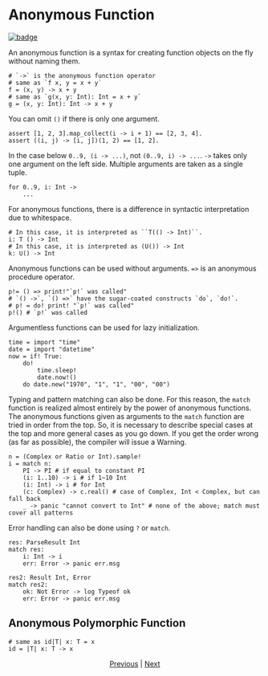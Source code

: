 # Anonymous Function

[![badge](https://img.shields.io/endpoint.svg?url=https%3A%2F%2Fgezf7g7pd5.execute-api.ap-northeast-1.amazonaws.com%2Fdefault%2Fsource_up_to_date%3Fowner%3Derg-lang%26repos%3Derg%26ref%3Dmain%26path%3Ddoc/EN/syntax/21_lambda.md%26commit_hash%3D21e8145e83fb54ed77e7631deeee8a7e39b028a3)
](https://gezf7g7pd5.execute-api.ap-northeast-1.amazonaws.com/default/source_up_to_date?owner=erg-lang&repos=erg&ref=main&path=doc/EN/syntax/21_lambda.md&commit_hash=21e8145e83fb54ed77e7631deeee8a7e39b028a3)

An anonymous function is a syntax for creating function objects on the fly without naming them.

```erg
# `->` is the anonymous function operator
# same as `f x, y = x + y`
f = (x, y) -> x + y
# same as `g(x, y: Int): Int = x + y`
g = (x, y: Int): Int -> x + y
```

You can omit `()` if there is only one argument.

```erg
assert [1, 2, 3].map_collect(i -> i + 1) == [2, 3, 4].
assert ((i, j) -> [i, j])(1, 2) == [1, 2].
```

In the case below `0..9, (i -> ...)`, not `(0..9, i) -> ...`.
`->` takes only one argument on the left side. Multiple arguments are taken as a single tuple.

```erg
for 0..9, i: Int ->
    ...
```

For anonymous functions, there is a difference in syntactic interpretation due to whitespace.

```erg
# In this case, it is interpreted as ``T(() -> Int)``.
i: T () -> Int
# In this case, it is interpreted as (U()) -> Int
k: U() -> Int
```

Anonymous functions can be used without arguments. `=>` is an anonymous procedure operator.

```erg
p!= () => print!"`p!` was called"
# `() ->`, `() =>` have the sugar-coated constructs `do`, `do!`.
# p! = do! print! "`p!` was called"
p!() # `p!` was called
```

Argumentless functions can be used for lazy initialization.

```erg
time = import "time"
date = import "datetime"
now = if! True:
    do!
        time.sleep!
        date.now!()
    do date.new("1970", "1", "1", "00", "00")
```

Typing and pattern matching can also be done. For this reason, the ``match`` function is realized almost entirely by the power of anonymous functions.
The anonymous functions given as arguments to the ``match`` function are tried in order from the top. So, it is necessary to describe special cases at the top and more general cases as you go down. If you get the order wrong (as far as possible), the compiler will issue a Warning.

```erg
n = (Complex or Ratio or Int).sample!
i = match n:
    PI -> PI # if equal to constant PI
    (i: 1..10) -> i # if 1~10 Int
    (i: Int) -> i # for Int
    (c: Complex) -> c.real() # case of Complex, Int < Complex, but can fall back
    _ -> panic "cannot convert to Int" # none of the above; match must cover all patterns
```

Error handling can also be done using `?` or `match`.

```erg
res: ParseResult Int
match res:
    i: Int -> i
    err: Error -> panic err.msg

res2: Result Int, Error
match res2:
    ok: Not Error -> log Typeof ok
    err: Error -> panic err.msg
```

## Anonymous Polymorphic Function

```erg
# same as id|T| x: T = x
id = |T| x: T -> x
```

<p align='center'>
    <a href='./20_naming_rule.md'>Previous</a> | <a href='./22_subroutine.md'>Next</a>
</p>
